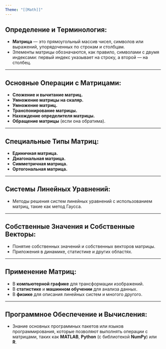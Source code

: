 ```yaml
---
Theme: "[[Math]]"
---
```

## Определение и Терминология:
- **Матрица** — это прямоугольный массив чисел, символов или выражений, упорядоченных по строкам и столбцам.
- Элементы матрицы обозначаются, как правило, символами с двумя индексами: первый индекс указывает на строку, а второй — на столбец.

---

## Основные Операции с Матрицами:
- **Сложение и вычитание матриц.**
- **Умножение матрицы на скаляр.**
- **Умножение матриц.**
- **Транспонирование матрицы.**
- **Нахождение определителя матрицы.**
- **Обращение матрицы** (если она обратима).

---

## Специальные Типы Матриц:
- **Единичная матрица.**
- **Диагональная матрица.**
- **Симметричная матрица.**
- **Ортогональная матрица.**

---

## Системы Линейных Уравнений:
- Методы решения систем линейных уравнений с использованием матриц, такие как метод Гаусса.

---

## Собственные Значения и Собственные Векторы:
- Понятие собственных значений и собственных векторов матрицы.
- Приложения в динамике, статистике и других областях.

---

## Применение Матриц:
- В **компьютерной графике** для трансформации изображений.
- В **статистике** и **машинном обучении** для анализа данных.
- В **физике** для описания линейных систем и многого другого.

---

## Программное Обеспечение и Вычисления:
- Знание основных программных пакетов или языков программирования, которые позволяют выполнять операции с матрицами, таких как **MATLAB**, **Python** (с библиотекой **NumPy**) или **R**.
